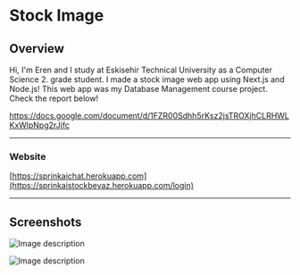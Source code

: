 # Stock Image

## Overview

Hi, I'm Eren and I study at Eskisehir Technical University as a Computer Science 2. grade student. I made a stock image web app using Next.js and Node.js! This web app was my Database Management course project. Check the report below!

https://docs.google.com/document/d/1FZR00Sdhh5rKsz2jsTROXjhCLRHWLKxWlpNpg2rJjfc

---

### Website
[https://sprinkaichat.herokuapp.com](https://sprinkaistockbeyaz.herokuapp.com/login)

---

## Screenshots


![Image description](https://dev-to-uploads.s3.amazonaws.com/uploads/articles/pmzjqldg8ocxbh3wpeii.png)


![Image description](https://dev-to-uploads.s3.amazonaws.com/uploads/articles/d391dkaitb8pqo6rmq7t.png)
